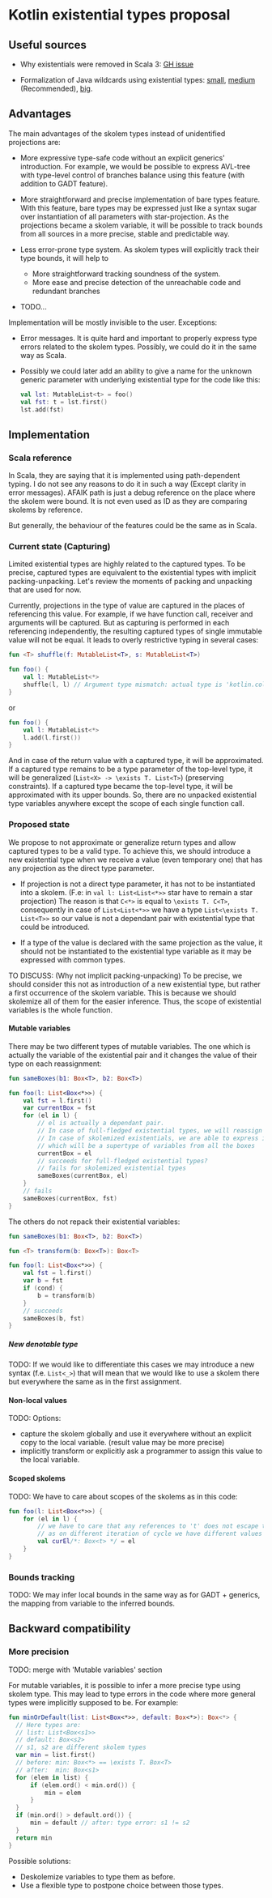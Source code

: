 # Kotlin existential types proposal

## Useful sources

* Why existentials were removed in Scala 3: [GH issue](https://github.com/lampepfl/dotty/issues/4353)

* Formalization of Java wildcards using existential types:
  [small](https://ecs.wgtn.ac.nz/foswiki/pub/Main/TechnicalReportSeries/ECSTR09-04.pdf),
  [medium](https://scholar.google.co.nz/citations?view_op=view_citation&hl=en&user=bVyUIHwAAAAJ&citation_for_view=bVyUIHwAAAAJ:2osOgNQ5qMEC) (Recommended),
  [big](https://www.ncameron.org/papers/cameron_thesis.pdf).

## Advantages

The main advantages of the skolem types instead of unidentified projections are:

* More expressive type-safe code without an explicit generics' introduction.
  For example, we would be possible to express AVL-tree with type-level control of branches balance 
  using this feature (with addition to GADT feature).

* More straightforward and precise implementation of bare types feature.
  With this feature,
  bare types may be expressed just like a syntax sugar over instantiation of all parameters with star-projection.
  As the projections became a skolem variable, 
  it will be possible to track bounds from all sources in a more precise, stable and predictable way.

* Less error-prone type system.
  As skolem types will explicitly track their type bounds, it will help to
  * More straightforward tracking soundness of the system.
  * More ease and precise detection of the unreachable code and redundant branches

* TODO...

Implementation will be mostly invisible to the user. Exceptions:

* Error messages. It is quite hard and important to properly express type errors related to the skolem types.
  Possibly, we could do it in the same way as Scala.

* Possibly we could later add an ability to give a name for the unknown generic parameter with underlying existential type for the code like this:
  ```kotlin
  val lst: MutableList<t> = foo()
  val fst: t = lst.first()
  lst.add(fst)
  ```

## Implementation

### Scala reference

In Scala, they are saying that it is implemented using path-dependent typing. 
I do not see any reasons to do it in such a way (Except clarity in error messages).
AFAIK path is just a debug reference on the place where the skolem were bound.
It is not even used as ID as they are comparing skolems by reference.

But generally, the behaviour of the features could be the same as in Scala.

### Current state (Capturing)

Limited existential types are highly related to the captured types.
To be precise, captured types are equivalent to the existential types with implicit packing-unpacking.
Let's review the moments of packing and unpacking that are used for now.

Currently, projections in the type of value are captured in the places of referencing this value.
For example, if we have function call, receiver and arguments will be captured.
But as capturing is performed in each referencing independently, 
the resulting captured types of single immutable value will not be equal.
It leads to overly restrictive typing in several cases: 

```kotlin
fun <T> shuffle(f: MutableList<T>, s: MutableList<T>)

fun foo() {
    val l: MutableList<*>
    shuffle(l, l) // Argument type mismatch: actual type is 'kotlin.collections.MutableList<CapturedType(*)>', but 'kotlin.collections.MutableList<T>' was expected.
}
```

or 

```kotlin
fun foo() {
    val l: MutableList<*>
    l.add(l.first())
}
```

And in case of the return value with a captured type, it will be approximated.
If a captured type remains to be a type parameter of the top-level type, 
it will be generalized (`List<X> -> \exists T. List<T>`) (preserving constraints).
If a captured type became the top-level type, it will be approximated with its upper bounds.
So, there are no unpacked existential type variables anywhere except the scope of each single function call.

### Proposed state

We propose to not approximate or generalize return types and allow captured types to be a valid type.
To achieve this, we should introduce a new existential type when we receive a value (even temporary one) 
that has any projection as the direct type parameter.

* If projection is not a direct type parameter, it has not to be instantiated into a skolem.
  (F.e: in `val l: List<List<*>>` star have to remain a star projection)
  The reason is that `C<*>` is equal to `\exists T. C<T>`,
  consequently in case of `List<List<*>>` we have a type `List<\exists T. List<T>>`
  so our value is not a dependant pair with existential type that could be introduced.

* If a type of the value is declared with the same projection as the value,
  it should not be instantiated to the existential type variable as it may be expressed with common types.

TO DISCUSS: (Why not implicit packing-unpacking)
To be precise, we should consider this not as introduction of a new existential type, 
but rather a first occurrence of the skolem variable.
This is because we should skolemize all of them for the easier inference.
Thus, the scope of existential variables is the whole function.

#### Mutable variables

There may be two different types of mutable variables.
The one which is actually the variable of the existential pair and it changes the value of their type on each reassignment:

```kotlin
fun sameBoxes(b1: Box<T>, b2: Box<T>)

fun foo(l: List<Box<*>>) {
    val fst = l.first()
    var currentBox = fst
    for (el in l) {
        // el is actually a dependant pair.
        // In case of full-fledged existential types, we will reassign the type in the currentBox variable on each iteration.
        // In case of skolemized existentials, we are able to express it using another skolem variable (not from any of the boxes) 
        // which will be a supertype of variables from all the boxes
        currentBox = el
        // succeeds for full-fledged existential types?
        // fails for skolemized existential types
        sameBoxes(currentBox, el)
    }
    // fails
    sameBoxes(currentBox, fst)
}
```

The others do not repack their existential variables:

```kotlin
fun sameBoxes(b1: Box<T>, b2: Box<T>)

fun <T> transform(b: Box<T>): Box<T>

fun foo(l: List<Box<*>>) {
    val fst = l.first()
    var b = fst
    if (cond) {
        b = transform(b)
    }
    // succeeds
    sameBoxes(b, fst) 
}
```

##### New denotable type

TODO:
If we would like to differentiate this cases we may introduce a new syntax (f.e. `List<_>`) 
that will mean that we would like to use a skolem there but everywhere the same as in the first assignment.

#### Non-local values

TODO: Options: 
* capture the skolem globally and use it everywhere without an explicit copy to the local variable. (result value may be more precise)
* implicitly transform or explicitly ask a programmer to assign this value to the local variable.

#### Scoped skolems

TODO:
We have to care about scopes of the skolems as in this code:

```kotlin
fun foo(l: List<Box<*>>) {
    for (el in l) {
        // we have to care that any references to 't' does not escape the scope 
        // as on different iteration of cycle we have different values of t
        val curEl/*: Box<t> */ = el
    }
}
```

### Bounds tracking

TODO:
We may infer local bounds in the same way as for GADT + generics, the mapping from variable to the inferred bounds.

## Backward compatibility

### More precision

TODO: merge with 'Mutable variables' section

For mutable variables, it is possible to infer a more precise type using skolem type. 
This may lead to type errors in the code where more general types were implicitly supposed to be.
For example:

```kotlin
fun minOrDefault(list: List<Box<*>>, default: Box<*>): Box<*> {
  // Here types are:  
  // list: List<Box<s1>>
  // default: Box<s2>
  // s1, s2 are different skolem types  
  var min = list.first()
  // before: min: Box<*> == \exists T. Box<T>
  // after:  min: Box<s1>
  for (elem in list) {
      if (elem.ord() < min.ord()) {
          min = elem
      }
  }
  if (min.ord() > default.ord()) {
      min = default // after: type error: s1 != s2
  }
  return min
}
```

Possible solutions: 

* Deskolemize variables to type them as before. 
* Use a flexible type to postpone choice between those types.
